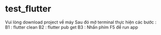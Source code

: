 # test_flutter
Vui lòng download project về máy
Sau đó mở terminal thực hiện các bước :
B1 : flutter clean
B2 : flutter pub get
B3 : Nhấn phím F5 để run app
